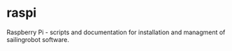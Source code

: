 # raspi
Raspberry Pi - scripts and documentation for installation and managment of sailingrobot software.
